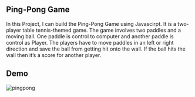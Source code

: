 ## Ping-Pong Game

In this Project, I can build the Ping-Pong Game using Javascirpt. It is a two-player table tennis-themed game. The game involves two paddles and a moving ball.
One paddle is control to computer and another paddle is control as Player. The players have to move paddles in an left or right direction and 
save the ball from getting hit onto the wall. If the ball hits the wall then it’s a score for another player.

## Demo

![pingpong](https://user-images.githubusercontent.com/67471717/119653476-ff95e800-be44-11eb-8d9e-643e61a37371.gif)
